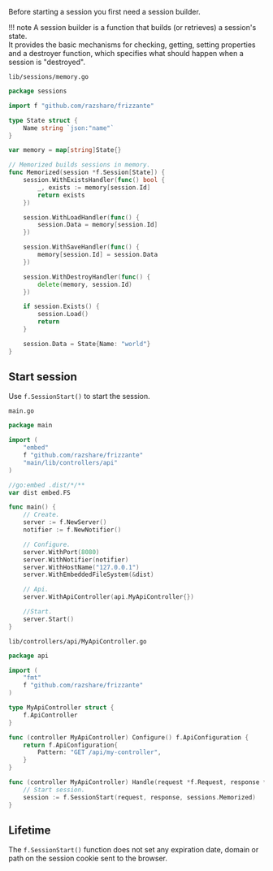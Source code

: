 Before starting a session you first need a session builder.

!!! note
	A session builder is a function that builds (or retrieves) a session's state.<br/>
	It provides the basic mechanisms for checking, getting, setting properties and a destroyer function, which specifies what should happen when a session is "destroyed".

`lib/sessions/memory.go`
```go
package sessions

import f "github.com/razshare/frizzante"

type State struct {
	Name string `json:"name"`
}

var memory = map[string]State{}

// Memorized builds sessions in memory.
func Memorized(session *f.Session[State]) {
	session.WithExistsHandler(func() bool {
		_, exists := memory[session.Id]
		return exists
	})

	session.WithLoadHandler(func() {
		session.Data = memory[session.Id]
	})

	session.WithSaveHandler(func() {
		memory[session.Id] = session.Data
	})

	session.WithDestroyHandler(func() {
		delete(memory, session.Id)
	})

	if session.Exists() {
		session.Load()
		return
	}

	session.Data = State{Name: "world"}
}
```


## Start session

Use `f.SessionStart()` to start the session.


`main.go`
```go
package main

import (
	"embed"
	f "github.com/razshare/frizzante"
	"main/lib/controllers/api"
)

//go:embed .dist/*/**
var dist embed.FS

func main() {
	// Create.
	server := f.NewServer()
	notifier := f.NewNotifier()

	// Configure.
	server.WithPort(8080)
	server.WithNotifier(notifier)
	server.WithHostName("127.0.0.1")
	server.WithEmbeddedFileSystem(&dist)

	// Api.
	server.WithApiController(api.MyApiController{})

	//Start.
	server.Start()
}
```


`lib/controllers/api/MyApiController.go`
```go
package api

import (
	"fmt"
	f "github.com/razshare/frizzante"
)

type MyApiController struct {
	f.ApiController
}

func (controller MyApiController) Configure() f.ApiConfiguration {
	return f.ApiConfiguration{
		Pattern: "GET /api/my-controller",
	}
}

func (controller MyApiController) Handle(request *f.Request, response *f.Response) {
	// Start session.
	session := f.SessionStart(request, response, sessions.Memorized)
}
```

## Lifetime

The `f.SessionStart()` function does not set any expiration date, domain or path on the session cookie sent to the browser.